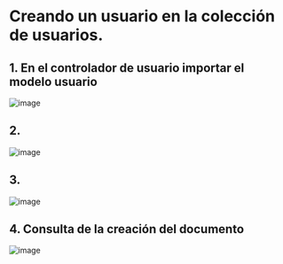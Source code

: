 # Creando un usuario en la colección de usuarios. 

## 1. En el controlador de usuario importar el modelo usuario

![image](https://user-images.githubusercontent.com/31961588/200193532-8a4df440-16b5-43ba-8c21-808386de3f14.png)

## 2. 

![image](https://user-images.githubusercontent.com/31961588/200193743-b9c61197-4d94-44a0-8448-be212683d800.png)

## 3. 

![image](https://user-images.githubusercontent.com/31961588/200193963-319dedc4-c8bb-4fe5-a9c3-c1ab5cc4ccfb.png)

## 4. Consulta de la creación del documento

![image](https://user-images.githubusercontent.com/31961588/200194068-cc74579f-fa03-4a1f-a96f-c41e254ade56.png)
